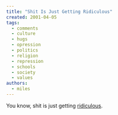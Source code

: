 ```yaml
---
title: "Shit Is Just Getting Ridiculous"
created: 2001-04-05
tags: 
  - comments
  - culture
  - hugs
  - opression
  - politics
  - religion
  - repression
  - schools
  - society
  - values
authors: 
  - miles
---
```


You know, shit is just getting [ridiculous](http://www.foxnews.com/national/022101/school_hugs.sml).

